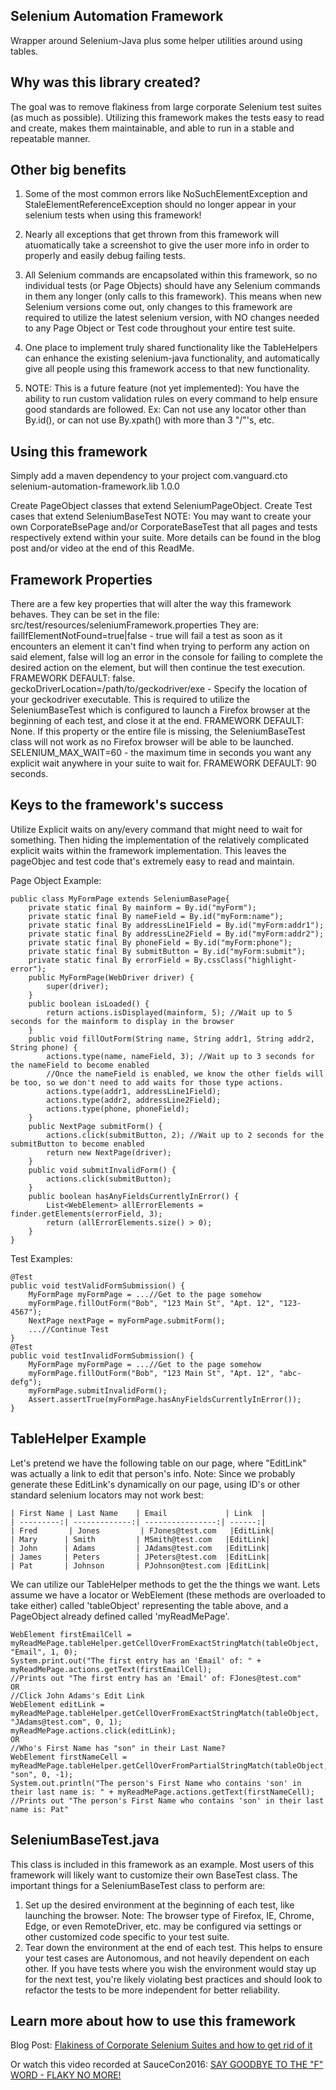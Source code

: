 ## Selenium Automation Framework

Wrapper around Selenium-Java plus some helper utilities around using tables.

## Why was this library created?

The goal was to remove flakiness from large corporate Selenium test suites (as much as possible).
Utilizing this framework makes the tests easy to read and create, makes them maintainable, and able to run in a stable and repeatable manner.

## Other big benefits

1) Some of the most common errors like NoSuchElementException and StaleElementReferenceException should no longer appear in your selenium tests when using this framework!

2) Nearly all exceptions that get thrown from this framework will atuomatically take a screenshot to give the user more info in order to properly and easily debug failing tests.

3) All Selenium commands are encapsolated within this framework, so no individual tests (or Page Objects) should have any Selenium commands in them any longer (only calls to this framework).  This means when new Selenium versions come out, only changes to this framework are required to utilize the latest selenium version, with NO changes needed to any Page Object or Test code throughout your entire test suite.

4) One place to implement truly shared functionality like the TableHelpers can enhance the existing selenium-java functionality, and automatically give all people using this framework access to that new functionality.


5) NOTE: This is a future feature (not yet implemented): You have the ability to run custom validation rules on every command to help ensure good standards are followed.  Ex: Can not use any locator other than By.id(), or can not use By.xpath() with more than 3 "/"'s, etc.


## Using this framework
Simply add a maven dependency to your project
<dependency>
	<groupId>com.vanguard.cto</groupId>
	<artifactId>selenium-automation-framework.lib</artifactId>
	<version>1.0.0</version>
</dependency>
 
Create PageObject classes that extend SeleniumPageObject.
Create Test cases that extend SeleniumBaseTest
NOTE: You may want to create your own CorporateBsePage and/or CorporateBaseTest that all pages and tests respectively extend within your suite.
More details can be found in the blog post and/or video at the end of this ReadMe. 


## Framework Properties
There are a few key properties that will alter the way this framework behaves.  They can be set in the file: src/test/resources/seleniumFramework.properties
They are:
failIfElementNotFound=true|false - true will fail a test as soon as it encounters an element it can't find when trying to perform any action on said element, false will log an error in the console for failing to complete the desired action on the element, but will then continue the test execution.  FRAMEWORK DEFAULT: false.
geckoDriverLocation=/path/to/geckodriver/exe - Specify the location of your geckodriver executable.  This is required to utilize the SeleniumBaseTest which is configured to launch a Firefox browser at the beginning of each test, and close it at the end.  FRAMEWORK DEFAULT: None.  If this property or the entire file is missing, the SeleniumBaseTest class will not work as no Firefox browser will be able to be launched.
SELENIUM_MAX_WAIT=60 - the maximum time in seconds you want any explicit wait anywhere in your suite to wait for.  FRAMEWORK DEFAULT: 90 seconds.


## Keys to the framework's success

Utilize Explicit waits on any/every command that might need to wait for something.  Then hiding the implementation of the relatively complicated explicit waits within the framework implementation.  This leaves the pageObjec and test code that's extremely easy to read and maintain.

Page Object Example:

	public class MyFormPage extends SeleniumBasePage{
		private static final By mainform = By.id("myForm");
		private static final By nameField = By.id("myForm:name");
		private static final By addressLine1Field = By.id("myForm:addr1");
		private static final By addressLine2Field = By.id("myForm:addr2");
		private static final By phoneField = By.id("myForm:phone");
		private static final By submitButton = By.id("myForm:submit");
		private static final By errorField = By.cssClass("highlight-error");
		public MyFormPage(WebDriver driver) {
			super(driver);
		}
		public boolean isLoaded() {
			return actions.isDisplayed(mainform, 5); //Wait up to 5 seconds for the mainform to display in the browser
		}
		public void fillOutForm(String name, String addr1, String addr2, String phone) {
			actions.type(name, nameField, 3); //Wait up to 3 seconds for the nameField to become enabled
			//Once the nameField is enabled, we know the other fields will be too, so we don't need to add waits for those type actions.
			actions.type(addr1, addressLine1Field);
			actions.type(addr2, addressLine2Field);
			actions.type(phone, phoneField);
		}
		public NextPage submitForm() {
			actions.click(submitButton, 2); //Wait up to 2 seconds for the submitButton to become enabled
			return new NextPage(driver);
		}
		public void submitInvalidForm() {
			actions.click(submitButton);
		}
		public boolean hasAnyFieldsCurrentlyInError() {
			List<WebElement> allErrorElements = finder.getElements(errorField, 3);
			return (allErrorElements.size() > 0);
		}
	}


Test Examples:

	@Test
	public void testValidFormSubmission() {
		MyFormPage myFormPage = ...//Get to the page somehow
		myFormPage.fillOutForm("Bob", "123 Main St", "Apt. 12", "123-4567");
		NextPage nextPage = myFormPage.submitForm();
		...//Continue Test
	}
	@Test
	public void testInvalidFormSubmission() {
		MyFormPage myFormPage = ...//Get to the page somehow
		myFormPage.fillOutForm("Bob", "123 Main St", "Apt. 12", "abc-defg");
		myFormPage.submitInvalidForm();
		Assert.assertTrue(myFormPage.hasAnyFieldsCurrentlyInError());
	}


## TableHelper Example

Let's pretend we have the following table on our page, where "EditLink" was actually a link to edit that person's info.
Note: Since we probably generate these EditLink's dynamically on our page, using ID's or other standard selenium locators may not work best:

	| First Name | Last Name    | Email         	| Link  |
	| ---------:| -------------:| ----------------:| ------:|
	| Fred	     | Jones         | FJones@test.com   |EditLink|
	| Mary      | Smith         | MSmith@test.com   |EditLink|
	| John      | Adams         | JAdams@test.com   |EditLink|
	| James     | Peters        | JPeters@test.com  |EditLink|
	| Pat       | Johnson       | PJohnson@test.com |EditLink|


We can utilize our TableHelper methods to get the the things we want.  Lets assume we have a locator or WebElement (these methods are overloaded to take either) called 'tableObject' representing the table above, and a PageObject already defined called 'myReadMePage'.


	WebElement firstEmailCell = myReadMePage.tableHelper.getCellOverFromExactStringMatch(tableObject, "Email", 1, 0);
	System.print.out("The first entry has an 'Email' of: " + myReadMePage.actions.getText(firstEmailCell);
	//Prints out "The first entry has an 'Email' of: FJones@test.com"
	OR
	//Click John Adams's Edit Link
	WebElement editLink = myReadMePage.tableHelper.getCellOverFromExactStringMatch(tableObject, "JAdams@test.com", 0, 1);
	myReadMePage.actions.click(editLink);
	OR
	//Who's First Name has "son" in their Last Name?
	WebElement firstNameCell = myReadMePage.tableHelper.getCellOverFromPartialStringMatch(tableObject, "son", 0, -1);
	System.out.println("The person's First Name who contains 'son' in their last name is: " + myReadMePage.actions.getText(firstNameCell);
	//Prints out "The person's First Name who contains 'son' in their last name is: Pat"
	

## SeleniumBaseTest.java
This class is included in this framework as an example.  Most users of this framework will likely want to customize their own BaseTest class.  The important things for a SeleniumBaseTest class to perform are:
1) Set up the desired environment at the beginning of each test, like launching the browser.  Note: The browser type of Firefox, IE, Chrome, Edge, or even RemoteDriver, etc. may be configured via settings or other customized code specific to your test suite.
2) Tear down the environment at the end of each test.
This helps to ensure your test cases are Autonomous, and not heavily dependent on each other.  If you have tests where you wish the environment would stay up for the next test, you're likely violating best practices and should look to refactor the tests to be more independent for better reliability.

## Learn more about how to use this framework

Blog Post: [Flakiness of Corporate Selenium Suites and how to get rid of it](http://www.ocpsoft.org/opensource/flakiness-of-corporate-selenium-suites-and-how-to-get-rid-of-it/)

Or watch this video recorded at SauceCon2016: [SAY GOODBYE TO THE "F" WORD - FLAKY NO MORE!](https://www.youtube.com/watch?v=2K2M7s_Ups0)